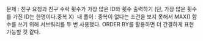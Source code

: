 문제 : 친구 요청과 친구 수락 횟수가 가장 많은 ID와 횟수 출력하기 (단, 가장 많은 횟수를 가진 ID는 한명이다.중복 X)
​
내 풀이 : 중복이 없다는 조건을 보지 못해서 MAX() 함수를 쓰기 위해 서브쿼리를 두 번 사용했다. ORDER BY를 활용하면 더 간결하게 표현 가능할 것 같다.